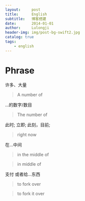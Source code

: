 ```yaml
---
layout:     post
title:      English
subtitle:   博客搭建
date:       2014-01-01
author:     Lulongji
header-img: img/post-bg-swift2.jpg
catalog: true
tags:
    - english
---
```


# Phrase

许多、大量

>A number of  

...的数字/数目

>The number of

此时; 立即; 此刻，目前;

>right now

在...中间

>in the middle of 

>in middle of

支付 或者给...东西

>to fork over

>to fork it over

